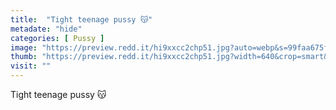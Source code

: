 ```yaml
---
title:  "Tight teenage pussy 😽"
metadate: "hide"
categories: [ Pussy ]
image: "https://preview.redd.it/hi9xxcc2chp51.jpg?auto=webp&s=99faa675fe1569101d7a2733260d6d82e977a062"
thumb: "https://preview.redd.it/hi9xxcc2chp51.jpg?width=640&crop=smart&auto=webp&s=e2f84bc90d68a8473129d6e00fe91a4a1b8ec8b3"
visit: ""
---
```

Tight teenage pussy 😽
